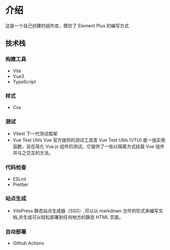 # 介绍

这是一个自己创建的组件库，模仿了 Element Plus 的编写方式

## 技术栈

### 构建工具

- Vite
- Vue3
- TypeScript

### 样式

- Css

### 测试

- Vitest
  下一代测试框架
- Vue Test Utils
  Vue 官方提供的测试工具库
  Vue Test Utils (VTU) 是一组实用函数，旨在简化 Vue.js 组件的测试。它提供了一些以隔离方式挂载 Vue 组件并与之交互的方法。

### 代码检查

- ESLint
- Prettier

### 站点生成

- VitePress
  静态站点生成器（SSG）,可以以 markdown 文件的形式来编写文档,并生成可以轻松部署到任何地方的静态 HTML 页面。

### 自动部署

- Github Actions
